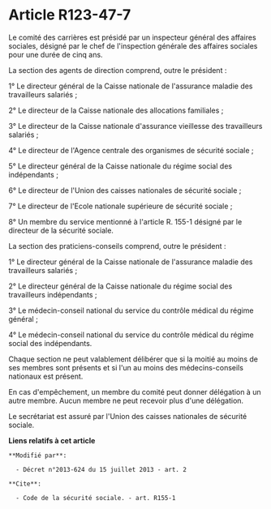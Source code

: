 # Article R123-47-7

Le comité des carrières est présidé par un inspecteur général des affaires sociales, désigné par le chef de l'inspection
générale des affaires sociales pour une durée de cinq ans. 

La section des agents de direction comprend, outre le président : 

1° Le directeur général de la Caisse nationale de l'assurance maladie des travailleurs salariés ; 

2° Le directeur de la Caisse nationale des allocations familiales ; 

3° Le directeur de la Caisse nationale d'assurance vieillesse des travailleurs salariés ; 

4° Le directeur de l'Agence centrale des organismes de sécurité sociale ; 

5° Le directeur général de la Caisse nationale du régime social des indépendants ; 

6° Le directeur de l'Union des caisses nationales de sécurité sociale ; 

7° Le directeur de l'Ecole nationale supérieure de sécurité sociale ; 

8° Un membre du service mentionné à l'article R. 155-1 désigné par le directeur de la sécurité sociale. 

La section des praticiens-conseils comprend, outre le président : 

1° Le directeur général de la Caisse nationale de l'assurance maladie des travailleurs salariés ; 

2° Le directeur général de la Caisse nationale du régime social des travailleurs indépendants ; 

3° Le médecin-conseil national du service du contrôle médical du régime général ; 

4° Le médecin-conseil national du service du contrôle médical du régime social des indépendants. 

Chaque section ne peut valablement délibérer que si la moitié au moins de ses membres sont présents et si l'un au moins des
médecins-conseils nationaux est présent. 

En cas d'empêchement, un membre du comité peut donner délégation à un autre membre. Aucun membre ne peut recevoir plus d'une
délégation. 

Le secrétariat est assuré par l'Union des caisses nationales de sécurité sociale.

**Liens relatifs à cet article**

	**Modifié par**:

	  - Décret n°2013-624 du 15 juillet 2013 - art. 2

	**Cite**:

	  - Code de la sécurité sociale. - art. R155-1
